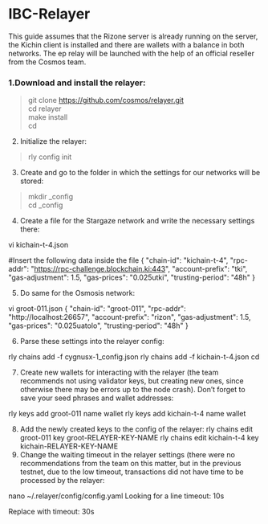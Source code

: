 # IBC-Relayer

This guide assumes that the Rizone server is already running on the server, the Kichin client is installed and there are wallets with a balance in both networks. The ep relay will be launched with the help of an official reseller from the Cosmos team.

### 1.Download and install the relayer: <br>
>git clone https://github.com/cosmos/relayer.git<br>
>cd relayer<br>
>make install<br>
>cd<br>

2. Initialize the relayer:<br>
>rly config init<br>

3. Create and go to the folder in which the settings for our networks will be stored:<br>
>mkdir <name>_config<br>
>cd <name>_config<br>
  
4. Create a file for the Stargaze network and write the necessary settings there:
  
vi kichain-t-4.json
  
#Insert the following data inside the file
{
  "chain-id": "kichain-t-4",
  "rpc-addr": "https://rpc-challenge.blockchain.ki:443",
  "account-prefix": "tki",
  "gas-adjustment": 1.5,
  "gas-prices": "0.025utki",
  "trusting-period": "48h"
}

5. Do same for the Osmosis network:
  
vi groot-011.json
{
  "chain-id": "groot-011",
  "rpc-addr": "http://localhost:26657",
  "account-prefix": "rizon",
  "gas-adjustment": 1.5,
  "gas-prices": "0.025uatolo",
  "trusting-period": "48h"
}

6. Parse these settings into the relayer config:
  
rly chains add -f cygnusx-1_config.json
rly chains add -f kichain-t-4.json
cd

7. Create new wallets for interacting with the relayer (the team recommends not using validator keys, but creating new ones, since otherwise there may be errors up to the node crash). Don’t forget to save your seed phrases and wallet addresses:
  
rly keys add groot-011 name  wallet 
rly keys add kichain-t-4 name wallet

8. Add the newly created keys to the config of the relayer:
rly chains edit groot-011 key groot-RELAYER-KEY-NAME
rly chains edit kichain-t-4 key kichain-RELAYER-KEY-NAME
  9. Change the waiting timeout in the relayer settings (there were no recommendations from the team on this matter, but in the previous testnet, due to the low timeout, transactions did not have time to be processed by the relayer:
  
nano ~/.relayer/config/config.yaml
Looking for a line
timeout: 10s

Replace with
timeout: 30s
  
